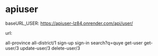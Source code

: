 # apiuser
baseURL_USER: https://apiuser-lz84.onrender.com/api/user/

url:

all-province
all-district/1
sign-up
sign-in
search?q=quye
get-user
get-user/3
update-user/3
delete-user/3


